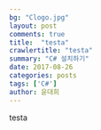 ```yaml
---
bg: "Clogo.jpg"
layout: post
comments: true
title:  "testa"
crawlertitle: "testa"
summary: "C# 설치하기"
date: 2017-08-26
categories: posts
tags: ['C#']
author: 윤대희
---
```


testa
